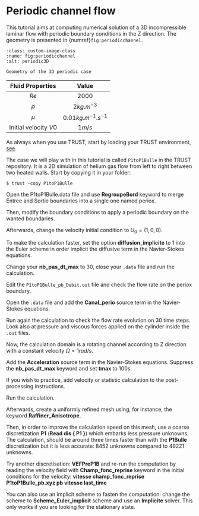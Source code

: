 # Periodic channel flow 

This tutorial aims at computing numerical solution of a 3D incompressible laminar flow with periodic boundary conditions in the Z direction. The geometry is presented in {numref}`fig:periodicchannel`.

```{figure} FIGURES/periodic3D.png
:class: custom-image-class
:name: fig:periodicchannel
:alt: periodic3D

Geometry of the 3D periodic case
```

| **Fluid Properties** | **Value** |
|:---------------:|:---------------:|
| $Re$ | 2000|
| $\rho$ | $2 kg.m^{-3}$|
| $\mu$ | $0.01 kg.m^{-1}.s^{-1}$|
| Initial velocity $V0$| $1m/s$|

As always when you use TRUST, start by loading your TRUST environment, [see](../index.rst).

The case we will play with in this tutorial is called `P1toP1Bulle` in the TRUST repository. It is a 2D simulation of helium gas flow from left to right between two heated walls. Start by copying it in your folder:
```
$ trust -copy P1toP1Bulle
```

Open the P1toP1Bulle.data file and use **RegroupeBord** keyword to merge Entree and Sortie boundaries into a single one named periox.

Then, modify the boundary conditions to apply a periodic boundary on the wanted boundaries.

Afterwards, change the velocity initial condition to $U_0=(1,0,0)$.

To make the calculation faster, set the option **diffusion\_implicite** to 1 into the Euler scheme in order implicit the diffusive term in the Navier-Stokes equations.

Change your **nb\_pas\_dt\_max** to 30, close your `.data` file and run the calculation.

Edit the `P1toP1Bulle_pb_Debit.out` file and check the flow rate on the periox boundary.

Open the `.data` file and add the **Canal\_perio** source term in the Navier-Stokes equations.

Run again the calculation to check the flow rate evolution on 30 time steps. Look also at pressure and viscous forces applied on the cylinder inside the `.out` files.

Now, the calculation domain is a rotating channel according to Z direction with a constant velocity $\Omega=1 rad/s$.

Add the **Acceleration** source term in the Navier-Stokes equations. Suppress the **nb\_pas\_dt\_max** keyword and set **tmax** to 100s.

If you wish to practice, add velocity or statistic calculation to the post-processing instructions.

Run the calculation.

Afterwards, create a uniformly refined mesh using, for instance, the keyword **Raffiner\_Anisotrope**.

Then, in order to improve the calculation speed on this mesh, use a coarse discretization **P1** (**Read dis { P1 }**) which embarks less pressure unknowns. 
The calculation, should be around three times faster than with the **P1Bulle** discretization but it is less accurate: 8452 unknowns compared to 49221 unknowns.

Try another discretisation: **VEFPreP1B** and re-run the computation by reading the velocity field with **Champ\_fonc\_reprise** keyword in the initial conditions for the velocity:
    **vitesse champ\_fonc\_reprise P1toP1Bulle\_pb.xyz pb vitesse last\_time**

You can also use an implicit scheme to fasten the computation: change the scheme to **Scheme\_Euler\_implicit** scheme and use an **Implicite** solver. This only works if you are looking for the stationary state.
